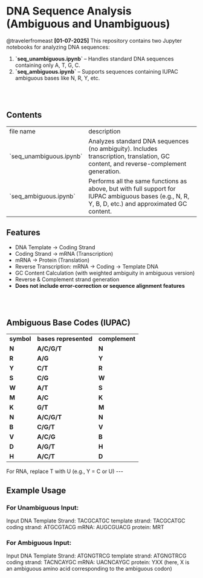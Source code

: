 # DNA Sequence Analysis (Ambiguous and Unambiguous)
@travelerfromeast
<b>[01-07-2025]</b>
This repository contains two Jupyter notebooks for analyzing DNA sequences:

<ol>
  <li> <b> `seq_unambiguous.ipynb` </b> – Handles standard DNA sequences containing only A, T, G, C. </li>
  <li> <b> `seq_ambiguous.ipynb`</b> – Supports sequences containing IUPAC ambiguous bases like N, R, Y, etc. </li>
</ol>

<br>
<br>

## Contents
<table>
  <tr>
    <td> file name </td>
    <td> description </td>
  </tr>
  <tr>
    <td> `seq_unambiguous.ipynb` </td>
    <td> Analyzes standard DNA sequences (no ambiguity). Includes transcription, translation, GC content, and reverse-complement generation. </td>
  </tr>
  <tr>
    <td> `seq_ambiguous.ipynb` </td>
    <td> Performs all the same functions as above, but with full support for IUPAC ambiguous bases (e.g., N, R, Y, B, D, etc.) and approximated GC content. </td>
  </tr>
</table>

## Features
- DNA Template → Coding Strand
- Coding Strand → mRNA (Transcription)
- mRNA → Protein (Translation)
- Reverse Transcription: mRNA → Coding → Template DNA
- GC Content Calculation (with weighted ambiguity in ambiguous version)
- Reverse & Complement strand generation
- <b>Does not include error-correction or sequence alignment features</b>

<br>
</br>

## Ambiguous Base Codes (IUPAC)
<table>
  <tr>
    <td><b> symbol </b></td>
    <td><b> bases represented </b></td>
    <td><b> complement </b></td>
  </tr>
  <tr>
    <td><b> N </b></td>
    <td><b> A/C/G/T </b></td>
    <td><b> N </b></td>
  </tr>  
  <tr>
    <td><b> R </b></td>
    <td><b> A/G </b></td>
    <td><b> Y </b></td>
  </tr>
  
  <tr>
    <td><b> Y </b></td>
    <td><b> C/T </b></td>
    <td><b> R </b></td>
  </tr>
  <tr>
    <td><b> S </b></td>
    <td><b> C/G </b></td>
    <td><b> W </b></td>
  </tr>
  <tr>
    <td><b> W </b></td>
    <td><b> A/T </b></td>
    <td><b> S </b></td>
  </tr>
  <tr>
    <td><b> M </b></td>
    <td><b> A/C </b></td>
    <td><b> K </b></td>
  </tr>
  <tr>
    <td><b> K </b></td>
    <td><b> G/T </b></td>
    <td><b> M </b></td>
  </tr>
  <tr>
    <td><b> N </b></td>
    <td><b> A/C/G/T </b></td>
    <td><b> N </b></td>
  </tr>
  <tr>
    <td><b> B </b></td>
    <td><b> C/G/T </b></td>
    <td><b> V </b></td>
  </tr>
    <tr>
    <td><b> V </b></td>
    <td><b> A/C/G </b></td>
    <td><b> B </b></td>
  </tr>
  <tr>
    <td><b> D </b></td>
    <td><b> A/G/T </b></td>
    <td><b> H </b></td>
  </tr>
  <tr>
    <td><b> H </b></td>
    <td><b> A/C/T </b></td>
    <td><b> D </b></td>
  </tr>
</table>
For RNA, replace T with U (e.g., Y = C or U)
---

## Example Usage

### For Unambiguous Input:
Input DNA Template Strand: TACGCATGC
template strand:  TACGCATGC
coding strand:  ATGCGTACG
mRNA:  AUGCGUACG
protein:  MRT

### For Ambiguous Input:
Input DNA Template Strand: ATGNGTRCG 
template strand:  ATGNGTRCG
coding strand:  TACNCAYGC
mRNA:  UACNCAYGC
protein:  YXX (here, X is an ambiguous amino acid corresponding to the ambiguous codon)
